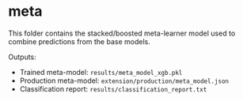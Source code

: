 # meta

This folder contains the stacked/boosted meta-learner model used to combine predictions from the base models.

Outputs:
- Trained meta-model: `results/meta_model_xgb.pkl`
- Production meta-model: `extension/production/meta_model.json`
- Classification report: `results/classification_report.txt` 